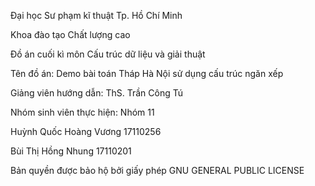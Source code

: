 Đại học Sư phạm kĩ thuật Tp. Hồ Chí Minh

Khoa đào tạo Chất lượng cao


Đồ án cuối kì môn Cấu trúc dữ liệu và giải thuật

Tên đồ án: Demo bài toán Tháp Hà Nội sử dụng cấu trúc ngăn xếp

Giảng viên hướng dẫn: ThS. Trần Công Tú

Nhóm sinh viên thực hiện: Nhóm 11

Huỳnh Quốc Hoàng Vương      17110256

Bùi Thị Hồng Nhung          17110201

Bản quyền được bảo hộ bởi giấy phép GNU GENERAL PUBLIC LICENSE 
